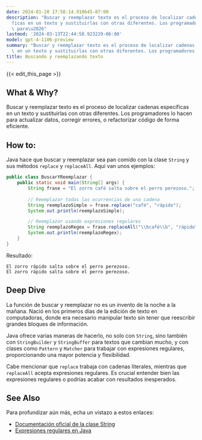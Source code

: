 ```yaml
---
date: 2024-01-20 17:58:14.910645-07:00
description: "Buscar y reemplazar texto es el proceso de localizar cadenas espec\xED\
  ficas en un texto y sustituirlas con otras diferentes. Los programadores lo hacen\
  \ para\u2026"
lastmod: '2024-03-13T22:44:58.923229-06:00'
model: gpt-4-1106-preview
summary: "Buscar y reemplazar texto es el proceso de localizar cadenas espec\xEDficas\
  \ en un texto y sustituirlas con otras diferentes. Los programadores lo hacen para\u2026"
title: Buscando y reemplazando texto
---
```


{{< edit_this_page >}}

## What & Why?
Buscar y reemplazar texto es el proceso de localizar cadenas específicas en un texto y sustituirlas con otras diferentes. Los programadores lo hacen para actualizar datos, corregir errores, o refactorizar código de forma eficiente.

## How to:
Java hace que buscar y reemplazar sea pan comido con la clase `String` y sus métodos `replace` y `replaceAll`. Aquí van unos ejemplos:

```java
public class BuscarYReemplazar {
    public static void main(String[] args) {
        String frase = "El zorro café salta sobre el perro perezoso.";
        
        // Reemplazar todas las ocurrencias de una cadena
        String reemplazoSimple = frase.replace("café", "rápido");
        System.out.println(reemplazoSimple);

        // Reemplazar usando expresiones regulares
        String reemplazoRegex = frase.replaceAll("\\bcafé\\b", "rápido");
        System.out.println(reemplazoRegex);
    }
}
```

Resultado:
```
El zorro rápido salta sobre el perro perezoso.
El zorro rápido salta sobre el perro perezoso.
```

## Deep Dive
La función de buscar y reemplazar no es un invento de la noche a la mañana. Nació en los primeros días de la edición de texto en computadoras, donde era necesario manipular texto sin tener que reescribir grandes bloques de información.

Java ofrece varias maneras de hacerlo, no solo con `String`, sino también con `StringBuilder` y `StringBuffer` para textos que cambian mucho, y con clases como `Pattern` y `Matcher` para trabajar con expresiones regulares, proporcionando una mayor potencia y flexibilidad.

Cabe mencionar que `replace` trabaja con cadenas literales, mientras que `replaceAll` acepta expresiones regulares. Es crucial entender bien las expresiones regulares o podrías acabar con resultados inesperados.

## See Also
Para profundizar aún más, echa un vistazo a estos enlaces:

- [Documentación oficial de la clase String](https://docs.oracle.com/en/java/javase/17/docs/api/java.base/java/lang/String.html)
- [Expresiones regulares en Java](https://docs.oracle.com/javase/tutorial/essential/regex/)
